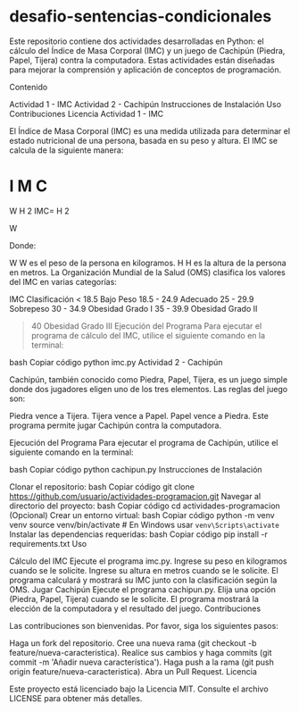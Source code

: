 # desafio-sentencias-condicionales
Este repositorio contiene dos actividades desarrolladas en Python: el cálculo del Índice de Masa Corporal (IMC) y un juego de Cachipún (Piedra, Papel, Tijera) contra la computadora. Estas actividades están diseñadas para mejorar la comprensión y aplicación de conceptos de programación.

Contenido

Actividad 1 - IMC
Actividad 2 - Cachipún
Instrucciones de Instalación
Uso
Contribuciones
Licencia
Actividad 1 - IMC

El Índice de Masa Corporal (IMC) es una medida utilizada para determinar el estado nutricional de una persona, basada en su peso y altura. El IMC se calcula de la siguiente manera:

I
M
C
=
W
H
2
IMC= 
H 
2
 
W
​	
 

Donde:

W
W es el peso de la persona en kilogramos.
H
H es la altura de la persona en metros.
La Organización Mundial de la Salud (OMS) clasifica los valores del IMC en varias categorías:

IMC	Clasificación
< 18.5	Bajo Peso
18.5 - 24.9	Adecuado
25 - 29.9	Sobrepeso
30 - 34.9	Obesidad Grado I
35 - 39.9	Obesidad Grado II
> 40	Obesidad Grado III
Ejecución del Programa
Para ejecutar el programa de cálculo del IMC, utilice el siguiente comando en la terminal:

bash
Copiar código
python imc.py
Actividad 2 - Cachipún

Cachipún, también conocido como Piedra, Papel, Tijera, es un juego simple donde dos jugadores eligen uno de los tres elementos. Las reglas del juego son:

Piedra vence a Tijera.
Tijera vence a Papel.
Papel vence a Piedra.
Este programa permite jugar Cachipún contra la computadora.

Ejecución del Programa
Para ejecutar el programa de Cachipún, utilice el siguiente comando en la terminal:

bash
Copiar código
python cachipun.py
Instrucciones de Instalación

Clonar el repositorio:
bash
Copiar código
git clone https://github.com/usuario/actividades-programacion.git
Navegar al directorio del proyecto:
bash
Copiar código
cd actividades-programacion
(Opcional) Crear un entorno virtual:
bash
Copiar código
python -m venv venv
source venv/bin/activate  # En Windows usar `venv\Scripts\activate`
Instalar las dependencias requeridas:
bash
Copiar código
pip install -r requirements.txt
Uso

Cálculo del IMC
Ejecute el programa imc.py.
Ingrese su peso en kilogramos cuando se le solicite.
Ingrese su altura en metros cuando se le solicite.
El programa calculará y mostrará su IMC junto con la clasificación según la OMS.
Jugar Cachipún
Ejecute el programa cachipun.py.
Elija una opción (Piedra, Papel, Tijera) cuando se le solicite.
El programa mostrará la elección de la computadora y el resultado del juego.
Contribuciones

Las contribuciones son bienvenidas. Por favor, siga los siguientes pasos:

Haga un fork del repositorio.
Cree una nueva rama (git checkout -b feature/nueva-caracteristica).
Realice sus cambios y haga commits (git commit -m 'Añadir nueva característica').
Haga push a la rama (git push origin feature/nueva-caracteristica).
Abra un Pull Request.
Licencia

Este proyecto está licenciado bajo la Licencia MIT. Consulte el archivo LICENSE para obtener más detalles.